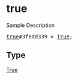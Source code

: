 # true

Sample Description

<pre>
<a href="../constructor/true.md">true</a>#3fedd339 = <a href="../type/True.md">True</a>;</pre>

## Type

<a href="../type/True.md">True</a>
